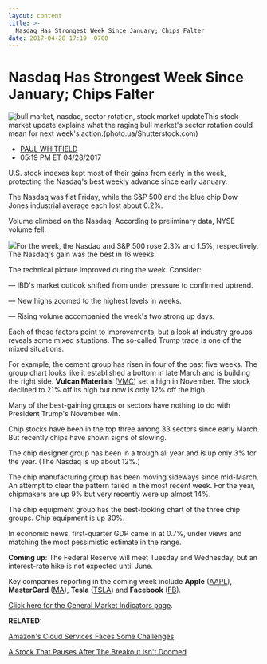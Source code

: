 ```yaml
---
layout: content
title: >-
  Nasdaq Has Strongest Week Since January; Chips Falter
date: 2017-04-28 17:19 -0700
---
```



Nasdaq Has Strongest Week Since January; Chips Falter
======================================================


![bull market, nasdaq, sector rotation, stock market update](https://www.investors.com/wp-content/uploads/2016/04/KPBLOG01-041516-shutterstock.jpg)This stock market update explains what the raging bull market's sector rotation could mean for next week's action.(photo.ua/Shutterstock.com)




* [PAUL WHITFIELD](https://www.investors.com/author/whitfieldp/ "Posts by PAUL WHITFIELD")
* 05:19 PM ET 04/28/2017




U.S. stock indexes kept most of their gains from early in the week, protecting the Nasdaq's best weekly advance since early January.


The Nasdaq was flat Friday, while the S&P 500 and the blue chip Dow Jones industrial average each lost about 0.2%.


Volume climbed on the Nasdaq. According to preliminary data, NYSE volume fell.


![](https://www.investors.com/wp-content/uploads/2017/04/MP042817-169x300.png)For the week, the Nasdaq and S&P 500 rose 2.3% and 1.5%, respectively. The Nasdaq's gain was the best in 16 weeks.


The technical picture improved during the week. Consider:


— IBD's market outlook shifted from under pressure to confirmed uptrend.


— New highs zoomed to the highest levels in weeks.


— Rising volume accompanied the week's two strong up days.


Each of these factors point to improvements, but a look at industry groups reveals some mixed situations. The so-called Trump trade is one of the mixed situations.


For example, the cement group has risen in four of the past five weeks. The group chart looks like it established a bottom in late March and is building the right side. **Vulcan Materials** ([VMC](https://research.investors.com/quote.aspx?symbol=VMC)) set a high in November. The stock declined to 21% off its high but now is only 12% off the high.


Many of the best-gaining groups or sectors have nothing to do with President Trump's November win.


Chip stocks have been in the top three among 33 sectors since early March. But recently chips have shown signs of slowing.


The chip designer group has been in a trough all year and is up only 3% for the year. (The Nasdaq is up about 12%.)


The chip manufacturing group has been moving sideways since mid-March. An attempt to clear the pattern failed in the most recent week. For the year, chipmakers are up 9% but very recently were up almost 14%.


The chip equipment group has the best-looking chart of the three chip groups. Chip equipment is up 30%.


In economic news, first-quarter GDP came in at 0.7%, under views and matching the most pessimistic estimate in the range.


**Coming up**: The Federal Reserve will meet Tuesday and Wednesday, but an interest-rate hike is not expected until June.


Key companies reporting in the coming week include **Apple** ([AAPL](https://research.investors.com/quote.aspx?symbol=AAPL)), **MasterCard** ([MA](https://research.investors.com/quote.aspx?symbol=MA)), **Tesla** ([TSLA](https://research.investors.com/quote.aspx?symbol=TSLA)) and **Facebook** ([FB](https://research.investors.com/quote.aspx?symbol=FB)).


[Click here for the General Market Indicators page](https://www.investors.com/wp-content/uploads/2017/04/GMI_050117.pdf).


**RELATED:**


[Amazon's Cloud Services Faces Some Challenges](https://www.investors.com/news/technology/amazon-cloud-services-under-growing-threat-from-microsoft-google-ibm/)


[A Stock That Pauses After The Breakout Isn't Doomed](https://www.investors.com/how-to-invest/investors-corner/a-stock-that-pauses-after-the-breakout-isnt-doomed/)




